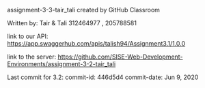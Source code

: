 assignment-3-3-tair_tali created by GitHub Classroom

Written by: Tair & Tali 312464977 , 205788581

link to our API: https://app.swaggerhub.com/apis/talish94/Assignment3.1/1.0.0

link to the server: https://github.com/SISE-Web-Development-Environments/assignment-3-2-tair_tali

Last commit for 3.2:
commit-id: 446d5d4 
commit-date: Jun 9, 2020

